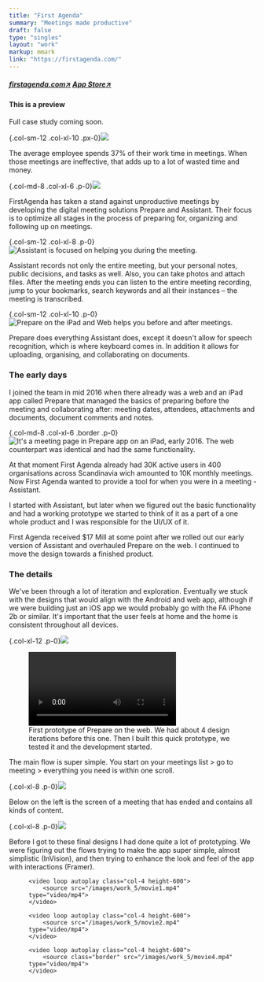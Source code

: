 ```yaml
---
title: "First Agenda"
summary: "Meetings made productive"
draft: false
type: "singles"
layout: "work"
markup: mmark
link: "https://firstagenda.com/"
---
```

<h5 class="single-summary single-summary-link">
<a href="https://firstagenda.com" target="_blank">firstagenda.com<span>↗︎</span></a>
<a href="https://itunes.apple.com/dk/app/assistant-by-firstagenda/id1215633830?l=en&mt=8" target="_blank">App Store<span>↗︎</span></a>
</h5>

<div class="alert alert-warning" role="alert"> 
<h4 class="alert-heading">This is a preview</h4>Full case study coming soon.
</div>

{.col-sm-12 .col-xl-10 .px-0}![](/images/work_5/5.jpg)

The average employee spends 37% of their work time in meetings. When those meetings are ineffective, that adds up to a lot of wasted time and money.

{.col-md-8 .col-xl-6 .p-0}![](/images/work_5/4.jpg "")

FirstAgenda has taken a stand against unproductive meetings by developing the digital meeting solutions Prepare and Assistant. Their focus is to optimize all stages in the process of preparing for, organizing and following up on meetings. 

{.col-sm-12 .col-xl-8 .p-0}![](/images/work_5/2.jpg "Assistant is focused on helping you during the meeting.")

Assistant records not only the entire meeting, but your personal notes, public decisions, and tasks as well. Also, you can take photos and attach files. After the meeting ends you can listen to the entire meeting recording, jump to your bookmarks, search keywords and all their instances – the meeting is transcribed. 

{.col-sm-12 .col-xl-10 .p-0}![](/images/work_5/6.jpg "Prepare on the iPad and Web helps you before and after meetings.")

Prepare does everything Assistant does, except it doesn't allow for speech recognition, which is where keyboard comes in. In addition it allows for uploading, organising, and collaborating on documents.


### The early days

I joined the team in mid 2016 when there already was a web and an iPad app called Prepare that managed the basics of preparing before the meeting and collaborating after: meeting dates, attendees, attachments and documents, document comments and notes. 

{.col-md-8 .col-xl-6 .border .p-0}![](/images/work_5/3.png "It's a meeting page in Prepare app on an iPad, early 2016.  The web counterpart was identical and had the same functionality.")

At that moment First Agenda already had 30K active users in 400 organisations across Scandinavia wich amounted to 10K monthly meetings. Now First Agenda wanted to provide a tool for when you were in a meeting - Assistant. 

I started with Assistant, but later when we figured out the basic functionality and had a working prototype we started to think of it as a part of a one whole product and I was responsible for the UI/UX of it. 

First Agenda received $17 Mill at some point after we rolled out our early version of Assistant and overhauled Prepare on the web. I continued to move the design towards a finished product.

### The details
We've been through a lot of iteration and exploration. Eventually we stuck with the designs that would align with the Android and web app, although if we were building just an iOS app we would probably go with the FA iPhone 2b or similar. It's important that the user feels at home and the home is consistent throughout all devices. 

{.col-xl-12 .p-0}![](/images/work_5/9.jpg)

<figure class="col-sm-12 col-md-10 col-xl-6 p-0">
	<video loop autoplay class="d-block mx-auto col-12 border p-0">
	<source src="/images/work_5/movie0.mp4" type="video/mp4">
	</video>
	<figcaption>First prototype of Prepare on the web. We had about 4 design iterations before this one. Then I built this quick prototype, we tested it and the development started.</figcaption>
</figure>

The main flow is super simple. You start on your meetings list > go to meeting > everything you need is within one scroll. 

{.col-xl-8 .p-0}![](/images/work_5/8.jpg)

Below on the left is the screen of a meeting that has ended and contains all kinds of content.  

{.col-xl-8 .p-0}![](/images/work_5/7.jpg)

Before I got to these final designs I had done quite a lot of prototyping. We were figuring out the flows trying to make the app super simple, almost simplistic (InVision), and then trying to enhance the look and feel of the app with interactions (Framer).

<figure class="col-8 p-0 d-flex">

	<video loop autoplay class="col-4 height-600">
		<source src="/images/work_5/movie1.mp4" type="video/mp4">
	</video>
	
	<video loop autoplay class="col-4 height-600">
		<source src="/images/work_5/movie2.mp4" type="video/mp4">
	</video>
	
	<video loop autoplay class="col-4 height-600">
		<source class="border" src="/images/work_5/movie4.mp4" type="video/mp4">
	</video>



</figure>